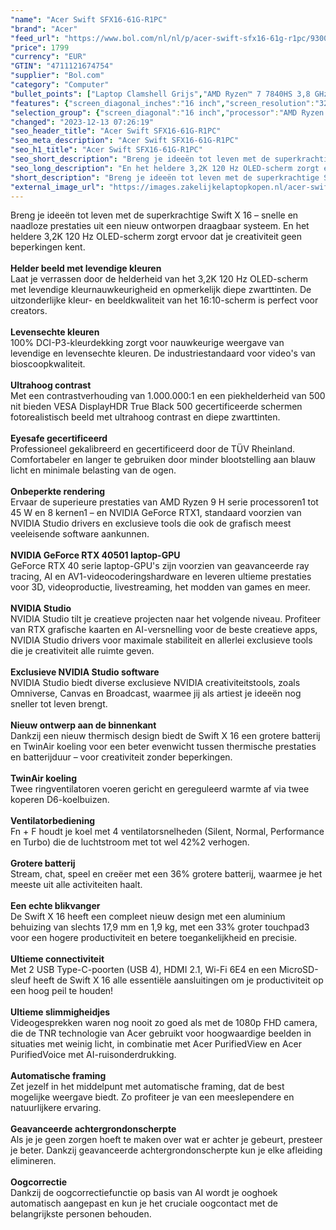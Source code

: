 ```yaml
---
"name": "Acer Swift SFX16-61G-R1PC"
"brand": "Acer"
"feed_url": "https://www.bol.com/nl/nl/p/acer-swift-sfx16-61g-r1pc/9300000161566531"
"price": 1799
"currency": "EUR"
"GTIN": "4711121674754"
"supplier": "Bol.com"
"category": "Computer"
"bullet_points": ["Laptop Clamshell Grijs","AMD Ryzen™ 7 7840HS 3,8 GHz","40,6 cm (16\") 3K2K 3200 x 2000 Pixels OLED LED backlight","32 GB LPDDR5-SDRAM","1 TB SSD","NVIDIA GeForce RTX 4050 6 GB AMD Radeon 780M","Wi-Fi 6 (802.11ax) Ethernet LAN 10,100,1000 Mbit/s Bluetooth","Lithium-Ion (Li-Ion) 76 Wh","Windows 11 Home 64-bit"]
"features": {"screen_diagonal_inches":"16 inch","screen_resolution":"3200 x 2000 Pixels","processor_family":"AMD Ryzen™ 7","memory_size":"32 GB","memory_type":"LPDDR5-SDRAM","total_storage_space":"1 TB","graphics_card":"NVIDIA GeForce RTX 4050","graphics_memory_size":"6 GB","operating_system":"Windows 11 Home","battery_capacity":"76 Wh","width":"356 mm","depth":"249,2 mm","height":"17,9 mm"}
"selection_group": {"screen_diagonal":"16 inch","processor":"AMD Ryzen 7","changed_price_past_3_days":false,"product_family":"Swift"}
"changed": "2023-12-13 07:26:19"
"seo_header_title": "Acer Swift SFX16-61G-R1PC"
"seo_meta_description": "Acer Swift SFX16-61G-R1PC"
"seo_h1_title": "Acer Swift SFX16-61G-R1PC"
"seo_short_description": "Breng je ideeën tot leven met de superkrachtige Swift X 16 – snelle en naadloze prestaties uit een nieuw ontworpen draagbaar systeem."
"seo_long_description": "En het heldere 3,2K 120 Hz OLED-scherm zorgt ervoor dat je creativiteit geen beperkingen kent. <br /> <br /> <b>Helder beeld met levendige kleuren</b> <br />Laat je verrassen door de helderheid van het 3,2K 120 Hz OLED-scherm met levendige kleurnauwkeurigheid en opmerkelijk diepe zwarttinten. De uitzonderlijke kleur- en beeldkwaliteit van het 16:10-scherm is perfect voor creators. <br /> <br /> <b>Levensechte kleuren</b> <br />100% DCI-P3-kleurdekking zorgt voor nauwkeurige weergave van levendige en levensechte kleuren. De industriestandaard voor video's van bioscoopkwaliteit. <br /> <br /> <b>Ultrahoog contrast</b> <br />Met een contrastverhouding van 1. 000. 000:1 en een piekhelderheid van 500 nit bieden VESA DisplayHDR True Black 500 gecertificeerde schermen fotorealistisch beeld met ultrahoog contrast en diepe zwarttinten. <br /> <br /> <b>Eyesafe gecertificeerd</b> <br />Professioneel gekalibreerd en gecertificeerd door de TÜV Rheinland. Comfortabeler en langer te gebruiken door minder blootstelling aan blauw licht en minimale belasting van de ogen. <br /> <br /> <b>Onbeperkte rendering</b> <br />Ervaar de superieure prestaties van AMD Ryzen 9 H serie processoren1 tot 45 W en 8 kernen1 – en NVIDIA GeForce RTX1, standaard voorzien van NVIDIA Studio drivers en exclusieve tools die ook de grafisch meest veeleisende software aankunnen. <br /> <br /> <b>NVIDIA GeForce RTX 40501 laptop-GPU</b> <br />GeForce RTX 40 serie laptop-GPU's zijn voorzien van geavanceerde ray tracing, AI en AV1-videocoderingshardware en leveren ultieme prestaties voor 3D, videoproductie, livestreaming, het modden van games en meer. <br /> <br /> <b>NVIDIA Studio</b> <br />NVIDIA Studio tilt je creatieve projecten naar het volgende niveau. Profiteer van RTX grafische kaarten en AI-versnelling voor de beste creatieve apps, NVIDIA Studio drivers voor maximale stabiliteit en allerlei exclusieve tools die je creativiteit alle ruimte geven. <br /> <br /> <b>Exclusieve NVIDIA Studio software</b> <br />NVIDIA Studio biedt diverse exclusieve NVIDIA creativiteitstools, zoals Omniverse, Canvas en Broadcast, waarmee jij als artiest je ideeën nog sneller tot leven brengt. <br /> <br /> <b>Nieuw ontwerp aan de binnenkant</b> <br />Dankzij een nieuw thermisch design biedt de Swift X 16 een grotere batterij en TwinAir koeling voor een beter evenwicht tussen thermische prestaties en batterijduur – voor creativiteit zonder beperkingen. <br /> <br /> <b>TwinAir koeling</b> <br />Twee ringventilatoren voeren gericht en gereguleerd warmte af via twee koperen D6-koelbuizen. <br /> <br /> <b>Ventilatorbediening</b> <br />Fn + F houdt je koel met 4 ventilatorsnelheden (Silent, Normal, Performance en Turbo) die de luchtstroom met tot wel 42%2 verhogen. <br /> <br /> <b>Grotere batterij</b> <br />Stream, chat, speel en creëer met een 36% grotere batterij, waarmee je het meeste uit alle activiteiten haalt. <br /> <br /> <b>Een echte blikvanger</b> <br />De Swift X 16 heeft een compleet nieuw design met een aluminium behuizing van slechts 17,9 mm en 1,9 kg, met een 33% groter touchpad3 voor een hogere productiviteit en betere toegankelijkheid en precisie. <br /> <br /> <b>Ultieme connectiviteit</b> <br />Met 2 USB Type-C-poorten (USB 4), HDMI 2. 1, Wi-Fi 6E4 en een MicroSD-sleuf heeft de Swift X 16 alle essentiële aansluitingen om je productiviteit op een hoog peil te houden! <br /> <br /> <b>Ultieme slimmigheidjes</b> <br />Videogesprekken waren nog nooit zo goed als met de 1080p FHD camera, die de TNR technologie van Acer gebruikt voor hoogwaardige beelden in situaties met weinig licht, in combinatie met Acer PurifiedView en Acer PurifiedVoice met AI-ruisonderdrukking. <br /> <br /> <b>Automatische framing</b> <br />Zet jezelf in het middelpunt met automatische framing, dat de best mogelijke weergave biedt. Zo profiteer je van een meeslependere en natuurlijkere ervaring. <br /> <br /> <b>Geavanceerde achtergrondonscherpte</b> <br />Als je je geen zorgen hoeft te maken over wat er achter je gebeurt, presteer je beter. Dankzij geavanceerde achtergrondonscherpte kun je elke afleiding elimineren. <br /> <br /> <b>Oogcorrectie</b> <br />Dankzij de oogcorrectiefunctie op basis van AI wordt je ooghoek automatisch aangepast en kun je het cruciale oogcontact met de belangrijkste personen behouden. <br /> <br />"
"short_description": "Breng je ideeën tot leven met de superkrachtige Swift X 16 – snelle en naadloze prestaties uit een nieuw ontworpen draagbaar systeem. En het heldere 3,2K 120 Hz OLED-scherm zorgt ervoor dat je creativiteit geen beperkingen kent. Helder beeld met levendige kleuren Laat je verrassen door de helderheid van het 3,2K 120 Hz OLED-scherm met levendige kleurnauwkeurigheid en opmerkelijk diepe zwarttinten. De uitzonderlijke kleur- en beeldkwaliteit van het 16:10-scherm is perfect voor creators. Levensechte kleuren 100% DCI-P3-kleurdekking zorgt voor nauwkeurige weergave van levendige en levensechte kleuren. De industriestandaard voor video's van bioscoopkwaliteit. Ultrahoog contrast Met een contrastverhouding van 1.000.000:1 en een piekhelderheid van 500 nit bieden VESA DisplayHDR True Black 500 gecertificeerde schermen fotorealistisch beeld met ultrahoog contrast en diepe zwarttinten. Eyesafe gecertificeerd Professioneel gekalibreerd en gecertificeerd door de TÜV Rheinland. Comfortabeler en langer te gebruiken door minder blootstelling aan blauw licht en minimale belasting van de ogen. Onbeperkte rendering Ervaar de superieure prestaties van AMD Ryzen 9 H serie processoren1 tot 45 W en 8 kernen1 – en NVIDIA GeForce RTX1, standaard voorzien van NVIDIA Studio drivers en exclusieve tools die ook de grafisch meest veeleisende software aankunnen. NVIDIA GeForce RTX 40501 laptop-GPU GeForce RTX 40 serie laptop-GPU's zijn voorzien van geavanceerde ray tracing, AI en AV1-videocoderingshardware en leveren ultieme prestaties voor 3D, videoproductie, livestreaming, het modden van games en meer. NVIDIA Studio NVIDIA Studio tilt je creatieve projecten naar het volgende niveau. Profiteer van RTX grafische kaarten en AI-versnelling voor de beste creatieve apps, NVIDIA Studio drivers voor maximale stabiliteit en allerlei exclusieve tools die je creativiteit alle ruimte geven. Exclusieve NVIDIA Studio software NVIDIA Studio biedt diverse exclusieve NVIDIA creativiteitstools, zoals Omniverse, Canvas en Broadcast, waarmee jij als artiest je ideeën nog sneller tot leven brengt. Nieuw ontwerp aan de binnenkant Dankzij een nieuw thermisch design biedt de Swift X 16 een grotere batterij en TwinAir koeling voor een beter evenwicht tussen thermische prestaties en batterijduur – voor creativiteit zonder beperkingen. TwinAir koeling Twee ringventilatoren voeren gericht en gereguleerd warmte af via twee koperen D6-koelbuizen. Ventilatorbediening Fn + F houdt je koel met 4 ventilatorsnelheden (Silent, Normal, Performance en Turbo) die de luchtstroom met tot wel 42%2 verhogen. Grotere batterij Stream, chat, speel en creëer met een 36% grotere batterij, waarmee je het meeste uit alle activiteiten haalt. Een echte blikvanger De Swift X 16 heeft een compleet nieuw design met een aluminium behuizing van slechts 17,9 mm en 1,9 kg, met een 33% groter touchpad3 voor een hogere productiviteit en betere toegankelijkheid en precisie. Ultieme connectiviteit Met 2 USB Type-C-poorten (USB 4), HDMI 2.1, Wi-Fi 6E4 en een MicroSD-sleuf heeft de Swift X 16 alle essentiële aansluitingen om je productiviteit op een hoog peil te houden! Ultieme slimmigheidjes Videogesprekken waren nog nooit zo goed als met de 1080p FHD camera, die de TNR technologie van Acer gebruikt voor hoogwaardige beelden in situaties met weinig licht, in combinatie met Acer PurifiedView en Acer PurifiedVoice met AI-ruisonderdrukking. Automatische framing Zet jezelf in het middelpunt met automatische framing, dat de best mogelijke weergave biedt. Zo profiteer je van een meeslependere en natuurlijkere ervaring. Geavanceerde achtergrondonscherpte Als je je geen zorgen hoeft te maken over wat er achter je gebeurt, presteer je beter. Dankzij geavanceerde achtergrondonscherpte kun je elke afleiding elimineren. Oogcorrectie Dankzij de oogcorrectiefunctie op basis van AI wordt je ooghoek automatisch aangepast en kun je het cruciale oogcontact met de belangrijkste personen behouden."
"external_image_url": "https://images.zakelijkelaptopkopen.nl/acer-swift-sfx16-61g-r1pc.webp"
---
```


Breng je ideeën tot leven met de superkrachtige Swift X 16 – snelle en naadloze prestaties uit een nieuw ontworpen draagbaar systeem. En het heldere 3,2K 120 Hz OLED-scherm zorgt ervoor dat je creativiteit geen beperkingen kent. <br /> <br /> <b>Helder beeld met levendige kleuren</b> <br />Laat je verrassen door de helderheid van het 3,2K 120 Hz OLED-scherm met levendige kleurnauwkeurigheid en opmerkelijk diepe zwarttinten. De uitzonderlijke kleur- en beeldkwaliteit van het 16:10-scherm is perfect voor creators. <br /> <br /> <b>Levensechte kleuren</b> <br />100% DCI-P3-kleurdekking zorgt voor nauwkeurige weergave van levendige en levensechte kleuren. De industriestandaard voor video's van bioscoopkwaliteit. <br /> <br /> <b>Ultrahoog contrast</b> <br />Met een contrastverhouding van 1.000.000:1 en een piekhelderheid van 500 nit bieden VESA DisplayHDR True Black 500 gecertificeerde schermen fotorealistisch beeld met ultrahoog contrast en diepe zwarttinten. <br /> <br /> <b>Eyesafe gecertificeerd</b> <br />Professioneel gekalibreerd en gecertificeerd door de TÜV Rheinland. Comfortabeler en langer te gebruiken door minder blootstelling aan blauw licht en minimale belasting van de ogen. <br /> <br /> <b>Onbeperkte rendering</b> <br />Ervaar de superieure prestaties van AMD Ryzen 9 H serie processoren1 tot 45 W en 8 kernen1 – en NVIDIA GeForce RTX1, standaard voorzien van NVIDIA Studio drivers en exclusieve tools die ook de grafisch meest veeleisende software aankunnen. <br /> <br /> <b>NVIDIA GeForce RTX 40501 laptop-GPU</b> <br />GeForce RTX 40 serie laptop-GPU's zijn voorzien van geavanceerde ray tracing, AI en AV1-videocoderingshardware en leveren ultieme prestaties voor 3D, videoproductie, livestreaming, het modden van games en meer. <br /> <br /> <b>NVIDIA Studio</b> <br />NVIDIA Studio tilt je creatieve projecten naar het volgende niveau. Profiteer van RTX grafische kaarten en AI-versnelling voor de beste creatieve apps, NVIDIA Studio drivers voor maximale stabiliteit en allerlei exclusieve tools die je creativiteit alle ruimte geven. <br /> <br /> <b>Exclusieve NVIDIA Studio software</b> <br />NVIDIA Studio biedt diverse exclusieve NVIDIA creativiteitstools, zoals Omniverse, Canvas en Broadcast, waarmee jij als artiest je ideeën nog sneller tot leven brengt. <br /> <br /> <b>Nieuw ontwerp aan de binnenkant</b> <br />Dankzij een nieuw thermisch design biedt de Swift X 16 een grotere batterij en TwinAir koeling voor een beter evenwicht tussen thermische prestaties en batterijduur – voor creativiteit zonder beperkingen. <br /> <br /> <b>TwinAir koeling</b> <br />Twee ringventilatoren voeren gericht en gereguleerd warmte af via twee koperen D6-koelbuizen. <br /> <br /> <b>Ventilatorbediening</b> <br />Fn + F houdt je koel met 4 ventilatorsnelheden (Silent, Normal, Performance en Turbo) die de luchtstroom met tot wel 42%2 verhogen. <br /> <br /> <b>Grotere batterij</b> <br />Stream, chat, speel en creëer met een 36% grotere batterij, waarmee je het meeste uit alle activiteiten haalt. <br /> <br /> <b>Een echte blikvanger</b> <br />De Swift X 16 heeft een compleet nieuw design met een aluminium behuizing van slechts 17,9 mm en 1,9 kg, met een 33% groter touchpad3 voor een hogere productiviteit en betere toegankelijkheid en precisie. <br /> <br /> <b>Ultieme connectiviteit</b> <br />Met 2 USB Type-C-poorten (USB 4), HDMI 2.1, Wi-Fi 6E4 en een MicroSD-sleuf heeft de Swift X 16 alle essentiële aansluitingen om je productiviteit op een hoog peil te houden! <br /> <br /> <b>Ultieme slimmigheidjes</b> <br />Videogesprekken waren nog nooit zo goed als met de 1080p FHD camera, die de TNR technologie van Acer gebruikt voor hoogwaardige beelden in situaties met weinig licht, in combinatie met Acer PurifiedView en Acer PurifiedVoice met AI-ruisonderdrukking. <br /> <br /> <b>Automatische framing</b> <br />Zet jezelf in het middelpunt met automatische framing, dat de best mogelijke weergave biedt. Zo profiteer je van een meeslependere en natuurlijkere ervaring. <br /> <br /> <b>Geavanceerde achtergrondonscherpte</b> <br />Als je je geen zorgen hoeft te maken over wat er achter je gebeurt, presteer je beter. Dankzij geavanceerde achtergrondonscherpte kun je elke afleiding elimineren. <br /> <br /> <b>Oogcorrectie</b> <br />Dankzij de oogcorrectiefunctie op basis van AI wordt je ooghoek automatisch aangepast en kun je het cruciale oogcontact met de belangrijkste personen behouden. <br /> <br />